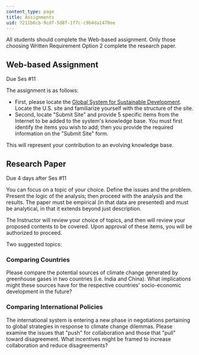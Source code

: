 ```yaml
---
content_type: page
title: Assignments
uid: 7211b6cb-9cdf-5d8f-1f7c-c9b4da1470ee
---
```


All students should complete the Web-based assignment. Only those choosing Written Requirement Option 2 complete the research paper.

Web-based Assignment
--------------------

Due Ses #11

The assignment is as follows:

*   First, please locate the [Global System for Sustainable Development](http://gssd.mit.edu/). Locate the U.S. site and familiarize yourself with the structure of the site.
*   Second, locate "Submit Site" and provide 5 specific items from the Internet to be added to the system's knowledge base. You must first identify the items you wish to add; then you provide the required information on the "Submit Site" form.

This will represent your contribution to an evolving knowledge base.

Research Paper
--------------

Due 4 days after Ses #11

You can focus on a topic of your choice. Define the issues and the problem. Present the logic of the analysis; then proceed with the analysis and the results. The paper must be empirical (in that data are presented) and must be analytical, in that it extends beyond just description.

The Instructor will review your choice of topics, and then will review your proposed contents to be covered. Upon approval of these items, you will be authorized to proceed.

Two suggested topics:

### Comparing Countries

Please compare the potential sources of climate change generated by greenhouse gases in two countries (i.e. India and China). What implications might these sources have for the respective countries' socio-economic development in the future?

### Comparing International Policies

The international system is entering a new phase in negotiations pertaining to global strategies in response to climate change dilemmas. Please examine the issues that "push" for collaboration and those that "pull" toward disagreement. What incentives might be framed to increase collaboration and reduce disagreements?